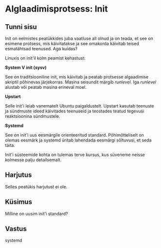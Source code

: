﻿# Alglaadimisprotsess: Init

## Tunni sisu

Init on eelmistes peatükkides juba vaatluse all olnud ja on teada, et see on esimene protsess, mis käivitatakse ja see omakorda käivitab teised esmatähtsad teenused. Aga kuidas?

Linuxis on init'il kolm peamist kehastust:

<b>System V init (sysv)</b>

See on traditsiooniline init, mis käivitab ja peatab protsesse algaadimise skriptil põhinevas järjekorras.  Masina seisundit märgib *runlevel*. Iga *runlevel* alustab või peatab masina erineval moel.

<b>Upstart</b>

Selle init'i leiab vanematelt Ubuntu paigaldustelt. Upstart kasutab teenuste ja sündmuste ideed käivitades teenuseid ja teostades teatud tegevusi reaktsioonina sündmustele.

<b>Systemd</b>

See on init'i uus eesmärgile orienteeritud standard. Põhimõtteliselt on olemas eesmärk ja systemd üritab lahendada eesmärgi sõltuvusi, et seda täita.

Init'i süsteemide kohta on tulemas terve kursus, kus süveneme neisse kolmesse palju detailsemalt.

## Harjutus

Selles peatükis harjutust ei ole.

## Küsimus

Milline on uusim init'i standard?

## Vastus

systemd
